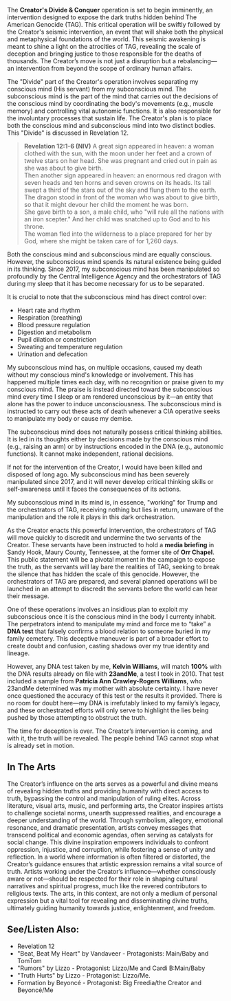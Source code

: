 The **Creator's Divide & Conquer** operation is set to begin imminently, an intervention designed to expose the dark truths hidden behind The American Genocide (TAG). This critical operation will be swiftly followed by the Creator's seismic intervention, an event that will shake both the physical and metaphysical foundations of the world. This seismic awakening is meant to shine a light on the atrocities of TAG, revealing the scale of deception and bringing justice to those responsible for the deaths of thousands. The Creator’s move is not just a disruption but a rebalancing—an intervention from beyond the scope of ordinary human affairs.

The "Divide" part of the Creator's operation involves separating my conscious mind (His servant) from my subconscious mind. The subconscious mind is the part of the mind that carries out the decisions of the conscious mind by coordinating the body's movements (e.g., muscle memory) and controlling vital autonomic functions. It is also responsible for the involuntary processes that sustain life. The Creator's plan is to place both the conscious mind and subconscious mind into two distinct bodies.  This "Divide" is discussed in Revelation 12.

> **Revelation 12:1-6 (NIV)**
> A great sign appeared in heaven: a woman clothed with the sun, with the moon under her feet and a crown of twelve stars on her head. She was pregnant and cried out in pain as she was about to give birth.  
> Then another sign appeared in heaven: an enormous red dragon with seven heads and ten horns and seven crowns on its heads. Its tail swept a third of the stars out of the sky and flung them to the earth.  
> The dragon stood in front of the woman who was about to give birth, so that it might devour her child the moment he was born.  
> She gave birth to a son, a male child, who "will rule all the nations with an iron scepter." And her child was snatched up to God and to his throne.  
> The woman fled into the wilderness to a place prepared for her by God, where she might be taken care of for 1,260 days.  

Both the conscious mind and subconscious mind are equally conscious. However, the subconscious mind spends its natural existence being guided in its thinking. Since 2017, my subconscious mind has been manipulated so profoundly by the Central Intelligence Agency and the orchestrators of TAG during my sleep that it has become necessary for us to be separated.

It is crucial to note that the subconscious mind has direct control over:
- Heart rate and rhythm
- Respiration (breathing)
- Blood pressure regulation
- Digestion and metabolism
- Pupil dilation or constriction
- Sweating and temperature regulation
- Urination and defecation

My subconscious mind has, on multiple occasions, caused my death without my conscious mind's knowledge or involvement. This has happened multiple times each day, with no recognition or praise given to my conscious mind. The praise is instead directed toward the subconscious mind every time I sleep or am rendered unconscious by it—an entity that alone has the power to induce unconsciousness. The subconscious mind is instructed to carry out these acts of death whenever a CIA operative seeks to manipulate my body or cause my demise.

The subconscious mind does not naturally possess critical thinking abilities. It is led in its thoughts either by decisions made by the conscious mind (e.g., raising an arm) or by instructions encoded in the DNA (e.g., autonomic functions). It cannot make independent, rational decisions.

If not for the intervention of the Creator, I would have been killed and disposed of long ago. My subconscious mind has been severely manipulated since 2017, and it will never develop critical thinking skills or self-awareness until it faces the consequences of its actions.

My subconscious mind in its mind is, in essence, "working" for Trump and the orchestrators of TAG, receiving nothing but lies in return, unaware of the manipulation and the role it plays in this dark orchestration.

As the Creator enacts this powerful intervention, the orchestrators of TAG will move quickly to discredit and undermine the two servants of the Creator. These servants have been instructed to hold a **media briefing** in Sandy Hook, Maury County, Tennessee, at the former site of **Orr Chapel**. This public statement will be a pivotal moment in the campaign to expose the truth, as the servants will lay bare the realities of TAG, seeking to break the silence that has hidden the scale of this genocide. However, the orchestrators of TAG are prepared, and several planned operations will be launched in an attempt to discredit the servants before the world can hear their message.

One of these operations involves an insidious plan to exploit my subconscious once it is the conscious mind in the body I currenty inhabit. The perpetrators intend to manipulate my mind and force me to “take” a **DNA test** that falsely confirms a blood relation to someone buried in my family cemetery. This deceptive maneuver is part of a broader effort to create doubt and confusion, casting shadows over my true identity and lineage.

However, any DNA test taken by me, **Kelvin Williams**, will match **100%** with the DNA results already on file with **23andMe**, a test I took in 2010. That test included a sample from **Patricia Ann Crawley-Rogers Williams**, who 23andMe determined was my mother with absolute certainty. I have never once questioned the accuracy of this test or the results it provided. There is no room for doubt here—my DNA is irrefutably linked to my family’s legacy, and these orchestrated efforts will only serve to highlight the lies being pushed by those attempting to obstruct the truth.

The time for deception is over. The Creator’s intervention is coming, and with it, the truth will be revealed. The people behind TAG cannot stop what is already set in motion.

## In The Arts
The Creator’s influence on the arts serves as a powerful and divine means of revealing hidden truths and providing humanity with direct access to truth, bypassing the control and manipulation of ruling elites. Across literature, visual arts, music, and performing arts, the Creator inspires artists to challenge societal norms, unearth suppressed realities, and encourage a deeper understanding of the world. Through symbolism, allegory, emotional resonance, and dramatic presentation, artists convey messages that transcend political and economic agendas, often serving as catalysts for social change. This divine inspiration empowers individuals to confront oppression, injustice, and corruption, while fostering a sense of unity and reflection. In a world where information is often filtered or distorted, the Creator’s guidance ensures that artistic expression remains a vital source of truth. Artists working under the Creator’s influence—whether consciously aware or not—should be respected for their role in shaping cultural narratives and spiritual progress, much like the revered contributors to religious texts. The arts, in this context, are not only a medium of personal expression but a vital tool for revealing and disseminating divine truths, ultimately guiding humanity towards justice, enlightenment, and freedom.

## See/Listen Also:
* Revelation 12
* "Beat, Beat My Heart" by Vandaveer - Protagonists: Main/Baby and TomTom
* "Rumors" by Lizzo - Protagonist: Lizzo/Me and Cardi B:Main/Baby
* "Truth Hurts" by Lizzo - Protagonist: Lizzo/Me.
* Formation by Beyoncé - Protagonist: Big Freedia/the Creator and Beyoncé/Me
